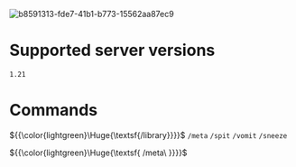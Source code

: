 ![b8591313-fde7-41b1-b773-15562aa87ec9](https://github.com/user-attachments/assets/32bf9ca3-45bf-4e55-b08f-ae42a9ec7b34)

# Supported server versions
`1.21`

# Commands
${{\color{lightgreen}\Huge{\textsf{/library\}}}}\$
`/meta`
`/spit`
`/vomit`
`/sneeze`

${{\color{lightgreen}\Huge{\textsf{  /meta\ \}}}}\$
